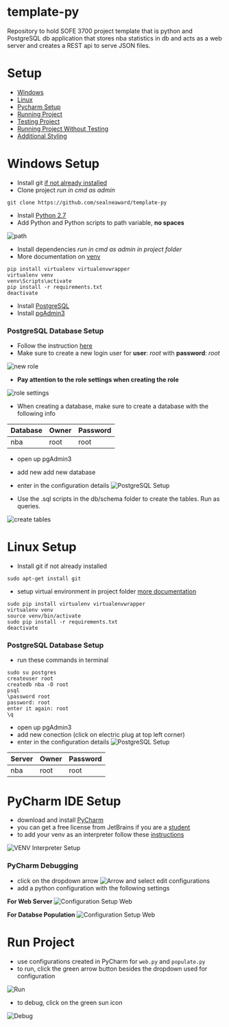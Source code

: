 # template-py
Repository to hold SOFE 3700 project template that is python and PostgreSQL db application that stores nba statistics in db and acts as a web server and creates a REST api to serve JSON files.

# Setup
- [Windows](#windows-setup)
- [Linux](#linux-setup)
- [Pycharm Setup](#pycharm-ide-setup)
- [Running Project](#run-project)
- [Testing Project](#testing)
- [Running Project Without Testing](#without-testing)
- [Additional Styling](#styling)

# Windows Setup
- Install git [if not already installed](https://git-scm.com/download/win)
- Clone project *run in cmd as admin*
```
git clone https://github.com/sealneaward/template-py
```
- Install [Python 2.7](https://www.python.org/downloads/release/python-2712/)
- Add Python and Python scripts to path variable, **no spaces**

![path](img/path.PNG)

- Install dependencies *run in cmd as admin in project folder*
- More documentation on [venv](http://docs.python-guide.org/en/latest/dev/virtualenvs/)
```
pip install virtualenv virtualenvwrapper
virtualenv venv
venv\Scripts\activate
pip install -r requirements.txt
deactivate
```
- Install [PostgreSQL](https://www.postgresql.org/download/windows/)
- Install [pgAdmin3](https://www.pgadmin.org/download/windows.php)

### PostgreSQL Database Setup
- Follow the instruction [here](https://confluence.atlassian.com/display/CONF30/Database+Setup+for+PostgreSQL+on+Windows)
- Make sure to create a new login user for **user**: *root* with **password**: *root*

![new role](img/create-role-pgadmin.PNG)

- **Pay attention to the role settings when creating the role**

![role settings](img/root-role.PNG)

- When creating a database, make sure to create a database with the following info

| Database       | Owner           | Password  |
| ------------- | ------------- | ----- |
| nba    | root | root |

- open up pgAdmin3
- add new add new database
- enter in the configuration details
![PostgreSQL Setup](img/createdb-pgadmin.PNG)

- Use the .sql scripts in the db/schema folder to create the tables. Run as queries.

![create tables](img/create-table-pgadmin.PNG)

# Linux Setup
- Install git if not already installed
```
sudo apt-get install git
```
- setup virtual environment in project folder [more documentation](http://docs.python-guide.org/en/latest/dev/virtualenvs/)
```
sudo pip install virtualenv virtualenvwrapper
virtualenv venv
source venv/bin/activate
sudo pip install -r requirements.txt
deactivate
```

### PostgreSQL Database Setup
- run these commands in terminal
```
sudo su postgres
createuser root
createdb nba -O root
psql
\password root
password: root
enter it again: root
\q
```
- open up pgAdmin3
- add new conection (click on electric plug at top left corner)
- enter in the configuration details
![PostgreSQL Setup](img/add-server-pgadmin.png)

| Server       | Owner           | Password  |
| ------------- | ------------- | ----- |
| nba    | root | root |


# PyCharm IDE Setup
- download and install [PyCharm](https://www.jetbrains.com/pycharm/)
- you can get a free license from JetBrains if you are a [student](https://www.jetbrains.com/student/)
- to add your venv as an interpreter follow these [instructions](https://www.jetbrains.com/help/pycharm/2016.1/adding-existing-virtual-environment.html)

![VENV Interpreter Setup](img/pycharm-venv.png)

### PyCharm Debugging
- click on the dropdown arrow ![Arrow](img/arrow.png) and select edit configurations
- add a python configuration with the following settings

**For Web Server**
![Configuration Setup Web](img/web-config.png)

**For Databse Population**
![Configuration Setup Web](img/populate-config.png)

# Run Project
- use configurations created in PyCharm for `web.py` and `populate.py`
- to run, click the green arrow button besides the dropdown used for configuration

![Run](img/run.png)

- to debug, click on the green sun icon

![Debug](img/debug.png)
